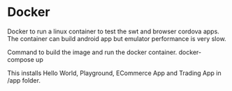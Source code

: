 # Docker

Docker to run a linux container to test the swt and browser cordova apps. The container can build android app but emulator performance is very slow.

Command to build the image and run the docker container.
docker-compose up

This installs Hello World, Playground, ECommerce App and Trading App in /app folder.
